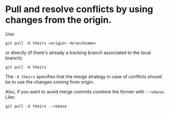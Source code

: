 # Pull and resolve conflicts by using changes from the origin.

Use:

```
git pull -X theirs <origin> <branchname>
```

or directly (if there's already a tracking branch associated to the local branch):

```
git pull -X theirs
```

The `-X theirs` specifies that the merge strategy in case of conflicts should be to use the changes coming from origin.

Also, if you want to avoid merge commits combine the former with `--rebase`. Like:

```
git pull -X theirs --rebase
```